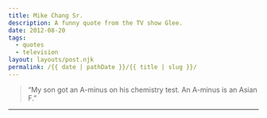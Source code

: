 ```yaml
---
title: Mike Chang Sr.
description: A funny quote from the TV show Glee.
date: 2012-08-20
tags: 
  - quotes
  - television
layout: layouts/post.njk
permalink: /{{ date | pathDate }}/{{ title | slug }}/
---
```


> “My son got an A-minus on his chemistry test. An A-minus is an Asian F.”

---
